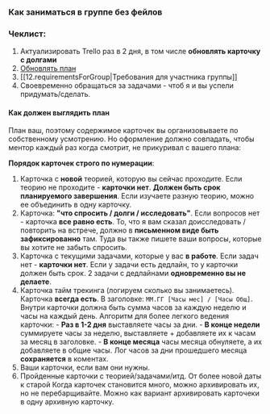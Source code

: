 ### Как заниматься в группе без фейлов

### Чеклист:
1. Актуализировать Trello раз в 2 дня, в том числе **обновлять карточку с долгами**
2. [Обновлять план](https://disk.yandex.ru/i/h-D7Rn5FMrLp2A)
3. [[12.requirementsForGroup|Требования для участника группы]]
4. Своевременно обращаться за задачами - чтоб я и вы успели придумать/сделать.

#### Как должен выглядить план  
План ваш, поэтому содержимое карточек вы организовываете по собственному усмотрению. Но оформление должно совпадать, чтобы ментор каждый раз когда смотрит, не прикуривал с вашего плана:

**Порядок карточек строго по нумерации**:
1. Карточка с **новой** теорией, которую вы сейчас проходите. Если теорию не проходите - **карточки нет**. **Должен быть срок планируемого завершения**. Если изучаете разную теорию, можно ее объединить в одну карточку.
2. Карточка: **"что спросить / долги / исследовать"**. Если вопросов нет - карточка **все равно есть**. То, что я вам сказал доисследовать / повторить на встрече, должно в **письменном виде быть зафиксированно** там. Туда вы также пишете ваши вопросы, которые вы хотите не забыть спросить.
3. Карточка с текущими задачами, которые у вас **в работе**. Если задач нет - **карточки нет**. Если у задачи есть дедлайн, то у карточки должен быть срок. 2 задачи с дедлайнами **одновременно вы не делаете**.
4. Карточка тайм трекинга (логируем сколько вы занимаетесь). Карточка **всегда есть**. В заголовке: `ММ.ГГ [Часы мес] / [Часы Общ]`.
		Внутри карточки должна быть сумма часов за каждую неделю и часы на каждый день. Алгоритм для более легкого ведения карточки:
		- **Раз в 1-2 дня** выставляете часы за дни.
		- **В конце недели** суммируете часы за неделю, выставляете + добавляете их к часам за месяц в заголовке.
		- **В конце месяца** часы месяца обнуляете, а их добавляете в общие часы. Лог часов за дни прошедшего месяца **сохраняется** в коментах.
5. Ваши карточки, если вам они нужны.
6. Пройденные карточки с теорией/задачами/итд. От более новой даты к старой Когда карточек становится много, можно архивировать их, но не перебарщивайте. Можно как вариант архивировать карточеки в одну архивную карточку.

